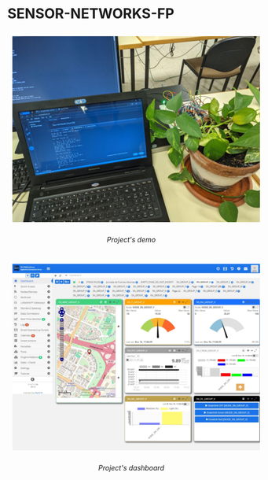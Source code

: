 # SENSOR-NETWORKS-FP

<div align="center">
  <img src="https://github.com/99danirmoya/SENSOR-NETWORKS-FP/blob/main/DOCS/5904761398804727049.jpg" width="900"  style="margin: 10px;"/>
  
  <em>Project's demo</em>
</div>
<br/>

<div align="center">
  <img src="https://github.com/99danirmoya/SENSOR-NETWORKS-FP/blob/main/DOCS/Screenshot_16-12-2024_1172_eu72.resiot.io.jpeg" width="900"  style="margin: 10px;"/>
  
  <em>Project's dashboard</em>
</div>
<br/>
